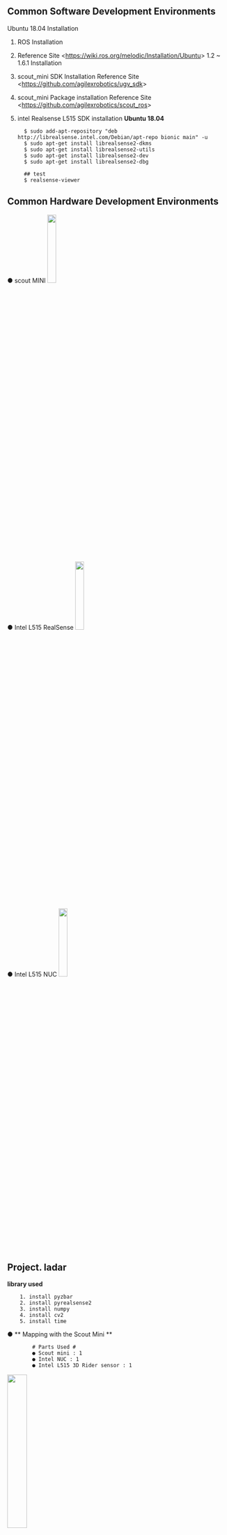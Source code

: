 ## Common Software Development Environments
Ubuntu 18.04 Installation

1. ROS Installation
2. Reference Site 
<<https://wiki.ros.org/melodic/Installation/Ubuntu>> 1.2 ~ 1.6.1 Installation

3. scout_mini SDK Installation
Reference Site 
<<https://github.com/agilexrobotics/ugv_sdk>>

4. scout_mini Package installation
Reference Site
<<https://github.com/agilexrobotics/scout_ros>>

5. intel Realsense L515 SDK installation 
     **Ubuntu 18.04**
         
         $ sudo add-apt-repository "deb http://librealsense.intel.com/Debian/apt-repo bionic main" -u
         $ sudo apt-get install librealsense2-dkms
         $ sudo apt-get install librealsense2-utils
         $ sudo apt-get install librealsense2-dev
         $ sudo apt-get install librealsense2-dbg
         
         ## test
         $ realsense-viewer


## Common Hardware Development Environments
● scout MINI 
<img src = "https://user-images.githubusercontent.com/114387340/212227001-c9e5743f-663a-44a2-89ca-7f697f1a2e16.png" width="20%" height="20%">

● Intel L515 RealSense 
<img src = "https://user-images.githubusercontent.com/114387340/212227063-12a3fd86-1d66-45c5-8b28-5a5579318212.jpg" width="20%" height="20%">

● Intel L515 NUC
<img src = "https://user-images.githubusercontent.com/114387340/212226928-40af66cb-0e9d-4350-b518-d6656900e9b1.png" width="20%" height="20%">


## Project. ladar

**library used**

        1. install pyzbar
        2. install pyrealsense2
        3. install numpy
        4. install cv2
        5. install time
        
● ** Mapping with the Scout Mini **

            # Parts Used #
            ● Scout mini : 1
            ● Intel NUC : 1
            ● Intel L515 3D Rider sensor : 1
            
<img src = "https://user-images.githubusercontent.com/114387340/212267080-f121eea1-542c-4d01-b526-6996e3e68b75.png" width="30%" height="30%">
            
● **Video with QR code Recognition**

<img src = "[https://user-images.githubusercontent.com/114387340/212267080-f121eea1-542c-4d01-b526-6996e3e68b75.png](https://user-images.githubusercontent.com/114387340/212266083-c059f54f-7564-471d-b47b-862c4f4d8d03.gif)" width="30%" height="30%">

● **Modified scout MINI for SLAM recognition**

 ● **Video of my office that Use SSL_SLAM // Reference Site <<https://github.com/wh200720041/ssl_slam>>** 
